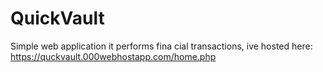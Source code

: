 # QuickVault
Simple web application it performs fina cial transactions, ive hosted here: https://quckvault.000webhostapp.com/home.php

